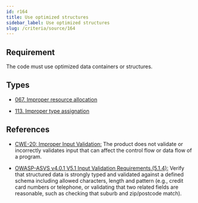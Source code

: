 ```yaml
---
id: r164
title: Use optimized structures
sidebar_label: Use optimized structures
slug: /criteria/source/164
---
```


## Requirement

The code must use optimized data containers or structures.

## Types

- [067. Improper resource allocation](/types/067)

- [113. Improper type assignation](/types/113)

## References

- [CWE-20: Improper Input Validation:](https://cwe.mitre.org/data/definitions/20.html)
The product does not validate
or incorrectly validates input
that can affect the control flow
or data flow of a program.

- [OWASP-ASVS v4.0.1 V5.1 Input Validation Requirements.(5.1.4):](https://owasp.org/www-pdf-archive/OWASP_Application_Security_Verification_Standard_4.0-en.pdf)
Verify that structured data
is strongly typed and validated
against a defined schema including allowed characters,
length and pattern (e.g., credit card numbers or telephone,
or validating that two related fields are reasonable,
such as checking that suburb and zip/postcode match).
